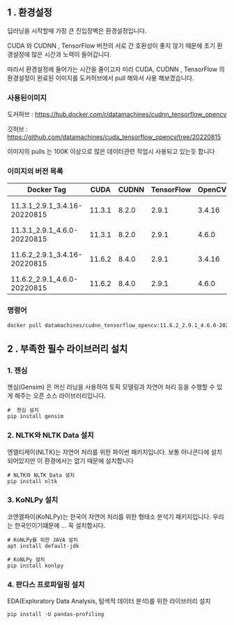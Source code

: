 
## **1 . 환경설정**

딥러닝을 시작할때 가장 큰 진입장벽은 환경설정입니다.

CUDA 와 CUDNN , TensorFlow 버전의 서로 간 호환성이 좋지 않기 때문에 초기 환경설정에 많은 시간과 노력이 들어갑니다.

따라서 환경설정에 들어가는 시간을 줄이고자 미리 CUDA, CUDNN , TensorFlow 의 환경설정이 완료된 이미지를 도커허브에서 pull 해와서 사용 해보겠습니다.

### 사용된이미지

도커허브 : https://hub.docker.com/r/datamachines/cudnn_tensorflow_opencv

깃허브 : https://github.com/datamachines/cuda_tensorflow_opencv/tree/20220815

이미지의 pulls 는 100K 이상으로 많은 데이터관련 작업시 사용되고 있는듯 합니다

### 이미지의 버전 목록

| Docker Tag | CUDA | CUDNN | TensorFlow | OpenCV | Ubuntu | Github Link | OpenCV  | TensorFlow  | FFmpeg  | PyTorch  |
| --- | --- | --- | --- | --- | --- | --- | --- | --- | --- | --- |
| 11.3.1_2.9.1_3.4.16-20220815 | 11.3.1 | 8.2.0 | 2.9.1 | 3.4.16 | 20.04 | https://github.com/datamachines/cuda_tensorflow_opencv/tree/20220815 | https://github.com/datamachines/cuda_tensorflow_opencv/blob/master/BuildInfo/cudnn_tensorflow_opencv-11.3.1_2.9.1_3.4.16-20220815/cudnn_tensorflow_opencv-11.3.1_2.9.1_3.4.16-20220815-OpenCV.txt | https://github.com/datamachines/cuda_tensorflow_opencv/blob/master/BuildInfo/cudnn_tensorflow_opencv-11.3.1_2.9.1_3.4.16-20220815/cudnn_tensorflow_opencv-11.3.1_2.9.1_3.4.16-20220815-TensorFlow.txt | https://github.com/datamachines/cuda_tensorflow_opencv/blob/master/BuildInfo/cudnn_tensorflow_opencv-11.3.1_2.9.1_3.4.16-20220815/cudnn_tensorflow_opencv-11.3.1_2.9.1_3.4.16-20220815-FFmpeg.txt | https://github.com/datamachines/cuda_tensorflow_opencv/blob/master/BuildInfo/cudnn_tensorflow_opencv-11.3.1_2.9.1_3.4.16-20220815/cudnn_tensorflow_opencv-11.3.1_2.9.1_3.4.16-20220815-PyTorch.txt |
| 11.3.1_2.9.1_4.6.0-20220815 | 11.3.1 | 8.2.0 | 2.9.1 | 4.6.0 | 20.04 | https://github.com/datamachines/cuda_tensorflow_opencv/tree/20220815 | https://github.com/datamachines/cuda_tensorflow_opencv/blob/master/BuildInfo/cudnn_tensorflow_opencv-11.3.1_2.9.1_4.6.0-20220815/cudnn_tensorflow_opencv-11.3.1_2.9.1_4.6.0-20220815-OpenCV.txt | https://github.com/datamachines/cuda_tensorflow_opencv/blob/master/BuildInfo/cudnn_tensorflow_opencv-11.3.1_2.9.1_4.6.0-20220815/cudnn_tensorflow_opencv-11.3.1_2.9.1_4.6.0-20220815-TensorFlow.txt | https://github.com/datamachines/cuda_tensorflow_opencv/blob/master/BuildInfo/cudnn_tensorflow_opencv-11.3.1_2.9.1_4.6.0-20220815/cudnn_tensorflow_opencv-11.3.1_2.9.1_4.6.0-20220815-FFmpeg.txt | https://github.com/datamachines/cuda_tensorflow_opencv/blob/master/BuildInfo/cudnn_tensorflow_opencv-11.3.1_2.9.1_4.6.0-20220815/cudnn_tensorflow_opencv-11.3.1_2.9.1_4.6.0-20220815-PyTorch.txt |
| 11.6.2_2.9.1_3.4.16-20220815 | 11.6.2 | 8.4.0 | 2.9.1 | 3.4.16 | 20.04 | https://github.com/datamachines/cuda_tensorflow_opencv/tree/20220815 | https://github.com/datamachines/cuda_tensorflow_opencv/blob/master/BuildInfo/cudnn_tensorflow_opencv-11.6.2_2.9.1_3.4.16-20220815/cudnn_tensorflow_opencv-11.6.2_2.9.1_3.4.16-20220815-OpenCV.txt | https://github.com/datamachines/cuda_tensorflow_opencv/blob/master/BuildInfo/cudnn_tensorflow_opencv-11.6.2_2.9.1_3.4.16-20220815/cudnn_tensorflow_opencv-11.6.2_2.9.1_3.4.16-20220815-TensorFlow.txt | https://github.com/datamachines/cuda_tensorflow_opencv/blob/master/BuildInfo/cudnn_tensorflow_opencv-11.6.2_2.9.1_3.4.16-20220815/cudnn_tensorflow_opencv-11.6.2_2.9.1_3.4.16-20220815-FFmpeg.txt | https://github.com/datamachines/cuda_tensorflow_opencv/blob/master/BuildInfo/cudnn_tensorflow_opencv-11.6.2_2.9.1_3.4.16-20220815/cudnn_tensorflow_opencv-11.6.2_2.9.1_3.4.16-20220815-PyTorch.txt |
| 11.6.2_2.9.1_4.6.0-20220815 | 11.6.2 | 8.4.0 | 2.9.1 | 4.6.0 | 20.04 | https://github.com/datamachines/cuda_tensorflow_opencv/tree/20220815 | https://github.com/datamachines/cuda_tensorflow_opencv/blob/master/BuildInfo/cudnn_tensorflow_opencv-11.6.2_2.9.1_4.6.0-20220815/cudnn_tensorflow_opencv-11.6.2_2.9.1_4.6.0-20220815-OpenCV.txt | https://github.com/datamachines/cuda_tensorflow_opencv/blob/master/BuildInfo/cudnn_tensorflow_opencv-11.6.2_2.9.1_4.6.0-20220815/cudnn_tensorflow_opencv-11.6.2_2.9.1_4.6.0-20220815-TensorFlow.txt | https://github.com/datamachines/cuda_tensorflow_opencv/blob/master/BuildInfo/cudnn_tensorflow_opencv-11.6.2_2.9.1_4.6.0-20220815/cudnn_tensorflow_opencv-11.6.2_2.9.1_4.6.0-20220815-FFmpeg.txt | https://github.com/datamachines/cuda_tensorflow_opencv/blob/master/BuildInfo/cudnn_tensorflow_opencv-11.6.2_2.9.1_4.6.0-20220815/cudnn_tensorflow_opencv-11.6.2_2.9.1_4.6.0-20220815-PyTorch.txt |

### 명령어

```bash
docker pull datamachines/cudnn_tensorflow_opencv:11.6.2_2.9.1_4.6.0-20220815
```

## **2 . 부족한 필수 라이브러리 설치**

### 1. 젠심
젠심(Gensim) 은 머신 러닝을 사용하여 토픽 모델링과 자연어 처리 등을 수행할 수 있게 해주는 오픈 소스 라이브러리입니다. 

```
#  젠심 설치
pip install gensim

```
### 2.  NLTK와 NLTK Data 설치
엔엘티케이(NLTK)는 자연어 처리를 위한 파이썬 패키지입니다. 보통
아나콘다에 설치되어있지만 이 환경에서는 없기 때문에 설치합니다

```
# NLTK와 NLTK Data 설치
pip install nltk
```

### 3. KoNLPy 설치
코엔엘파이(KoNLPy)는 한국어 자연어 처리를 위한 형태소 분석기 패키지입니다.
우리는 한국인이기떄문에 ... 꼭 설치합시다.

```
# KoNLPy를 위한 JAVA 설치
apt install default-jdk
```

```
# KoNLPy 설치
pip install konlpy
```

### 4. 판다스 프로파일링 설치

EDA(Exploratory Data Analysis, 탐색적 데이터 분석)를 위한 라이브러리 설치
```
pip install -U pandas-profiling
```